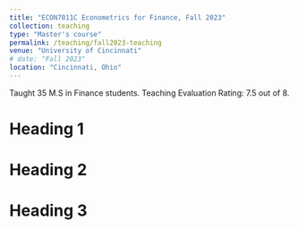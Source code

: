 ```yaml
---
title: "ECON7011C Econometrics for Finance, Fall 2023"
collection: teaching
type: "Master's course"
permalink: /teaching/fall2023-teaching
venue: "University of Cincinnati"
# date: "Fall 2023"
location: "Cincinnati, Ohio"
---
```


Taught 35 M.S in Finance students. Teaching Evaluation Rating: 7.5 out of 8.

Heading 1
======

Heading 2
======

Heading 3
======